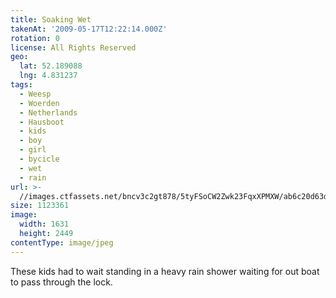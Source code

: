 ```yaml
---
title: Soaking Wet
takenAt: '2009-05-17T12:22:14.000Z'
rotation: 0
license: All Rights Reserved
geo:
  lat: 52.189088
  lng: 4.831237
tags:
  - Weesp
  - Woerden
  - Netherlands
  - Hausboot
  - kids
  - boy
  - girl
  - bycicle
  - wet
  - rain
url: >-
  //images.ctfassets.net/bncv3c2gt878/5tyFSoCW2Zwk23FqxXPMXW/ab6c20d63d7aa9560c9210a1cd166aeb/soaking-wet_4356724024_o
size: 1123361
image:
  width: 1631
  height: 2449
contentType: image/jpeg
---
```


These kids had to wait standing in a heavy rain shower waiting for out boat to pass through the lock.